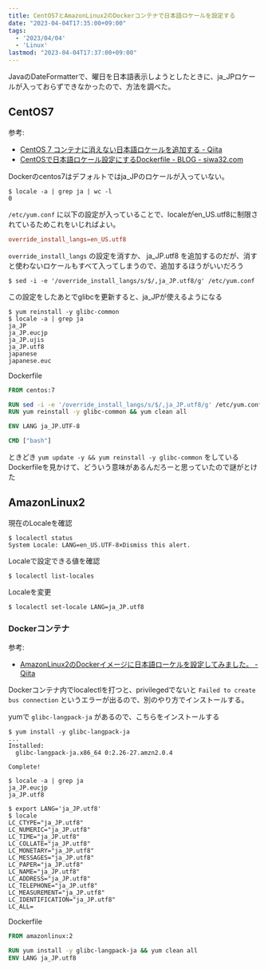 ```yaml
---
title: CentOS7とAmazonLinux2のDockerコンテナで日本語ロケールを設定する
date: "2023-04-04T17:35:00+09:00"
tags:
  - '2023/04/04'
  - 'Linux'
lastmod: "2023-04-04T17:37:00+09:00"
---
```


JavaのDateFormatterで、曜日を日本語表示しようとしたときに、ja_JPロケールが入っておらずできなかったので、方法を調べた。

## CentOS7

参考:
- [CentOS 7 コンテナに消えない日本語ロケールを追加する - Qiita](https://qiita.com/teruo-oshida/items/08cb84efc2b581b0a439)
- [CentOSで日本語ロケール設定にするDockerfile - BLOG - siwa32.com](https://blog.siwa32.com/docker_centos_ja/)

Dockerのcentos7はデフォルトではja_JPのロケールが入っていない。

```shell
$ locale -a | grep ja | wc -l
0
```

`/etc/yum.conf` に以下の設定が入っていることで、localeがen_US.utf8に制限されているためこれをいじればよい。

```conf
override_install_langs=en_US.utf8
```

`override_install_langs` の設定を消すか、 ja_JP.utf8 を追加するのだが、消すと使わないロケールもすべて入ってしまうので、追加するほうがいいだろう

```shell
$ sed -i -e '/override_install_langs/s/$/,ja_JP.utf8/g' /etc/yum.conf
```

この設定をしたあとでglibcを更新すると、ja_JPが使えるようになる

```shell
$ yum reinstall -y glibc-common
$ locale -a | grep ja
ja_JP
ja_JP.eucjp
ja_JP.ujis
ja_JP.utf8
japanese
japanese.euc
```

Dockerfile

```Dockerfile
FROM centos:7

RUN sed -i -e '/override_install_langs/s/$/,ja_JP.utf8/g' /etc/yum.conf
RUN yum reinstall -y glibc-common && yum clean all

ENV LANG ja_JP.UTF-8

CMD ["bash"]
```

ときどき `yum update -y && yum reinstall -y glibc-common` をしているDockerfileを見かけて、どういう意味があるんだろーと思っていたので謎がとけた

## AmazonLinux2

現在のLocaleを確認
```shell
$ localectl status
System Locale: LANG=en_US.UTF-8×Dismiss this alert.
```

Localeで設定できる値を確認
```shell
$ localectl list-locales
```

Localeを変更
```shell
$ localectl set-locale LANG=ja_JP.utf8
```

### Dockerコンテナ

参考:
- [AmazonLinux2のDockerイメージに日本語ローケルを設定してみました。 - Qiita](https://qiita.com/yuyj109/items/a56e562599972eb37abd)

Dockerコンテナ内でlocalectlを打つと、privilegedでないと `Failed to create bus connection` というエラーが出るので、別のやり方でインストールする。

yumで `glibc-langpack-ja` があるので、こちらをインストールする

```shell
$ yum install -y glibc-langpack-ja
...
Installed:
  glibc-langpack-ja.x86_64 0:2.26-27.amzn2.0.4                                                                                                                                                              

Complete!

$ locale -a | grep ja
ja_JP.eucjp
ja_JP.utf8

$ export LANG='ja_JP.utf8'
$ locale
LC_CTYPE="ja_JP.utf8"
LC_NUMERIC="ja_JP.utf8"
LC_TIME="ja_JP.utf8"
LC_COLLATE="ja_JP.utf8"
LC_MONETARY="ja_JP.utf8"
LC_MESSAGES="ja_JP.utf8"
LC_PAPER="ja_JP.utf8"
LC_NAME="ja_JP.utf8"
LC_ADDRESS="ja_JP.utf8"
LC_TELEPHONE="ja_JP.utf8"
LC_MEASUREMENT="ja_JP.utf8"
LC_IDENTIFICATION="ja_JP.utf8"
LC_ALL=

```

Dockerfile

```Dockerfile
FROM amazonlinux:2

RUN yum install -y glibc-langpack-ja && yum clean all
ENV LANG ja_JP.utf8
```
